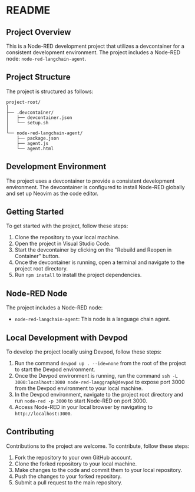 # README

## Project Overview

This is a Node-RED development project that utilizes a devcontainer for a consistent development environment. The project includes a Node-RED node: `node-red-langchain-agent`.

## Project Structure

The project is structured as follows:
```
project-root/
│
├── .devcontainer/
│   ├── devcontainer.json
│   └── setup.sh
│
└── node-red-langchain-agent/
    ├── package.json
    ├── agent.js
    └── agent.html
```

## Development Environment

The project uses a devcontainer to provide a consistent development environment. The devcontainer is configured to install Node-RED globally and set up Neovim as the code editor.

## Getting Started

To get started with the project, follow these steps:

1. Clone the repository to your local machine.
2. Open the project in Visual Studio Code.
3. Start the devcontainer by clicking on the "Rebuild and Reopen in Container" button.
4. Once the devcontainer is running, open a terminal and navigate to the project root directory.
5. Run `npm install` to install the project dependencies.

## Node-RED Node

The project includes a Node-RED node:

* `node-red-langchain-agent`: This node is a language chain agent.

## Local Development with Devpod

To develop the project locally using Devpod, follow these steps:

1. Run the command `devpod up . --ide=none` from the root of the project to start the Devpod environment.
2. Once the Devpod environment is running, run the command `ssh -L 3000:localhost:3000 node-red-langgraph@devpod` to expose port 3000 from the Devpod environment to your local machine.
3. In the Devpod environment, navigate to the project root directory and run `node-red -p 3000` to start Node-RED on port 3000.
4. Access Node-RED in your local browser by navigating to `http://localhost:3000`.

## Contributing

Contributions to the project are welcome. To contribute, follow these steps:

1. Fork the repository to your own GitHub account.
2. Clone the forked repository to your local machine.
3. Make changes to the code and commit them to your local repository.
4. Push the changes to your forked repository.
5. Submit a pull request to the main repository.
